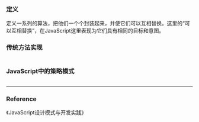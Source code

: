 ### 定义
定义一系列的算法，把他们一个个封装起来，并使它们可以互相替换。这里的“可以互相替换”，在JavaScript这里表现为它们具有相同的目标和意图。

### 传统方法实现


```js

```

### JavaScript中的策略模式


```js

```

---

### Reference
《JavaScript设计模式与开发实践》